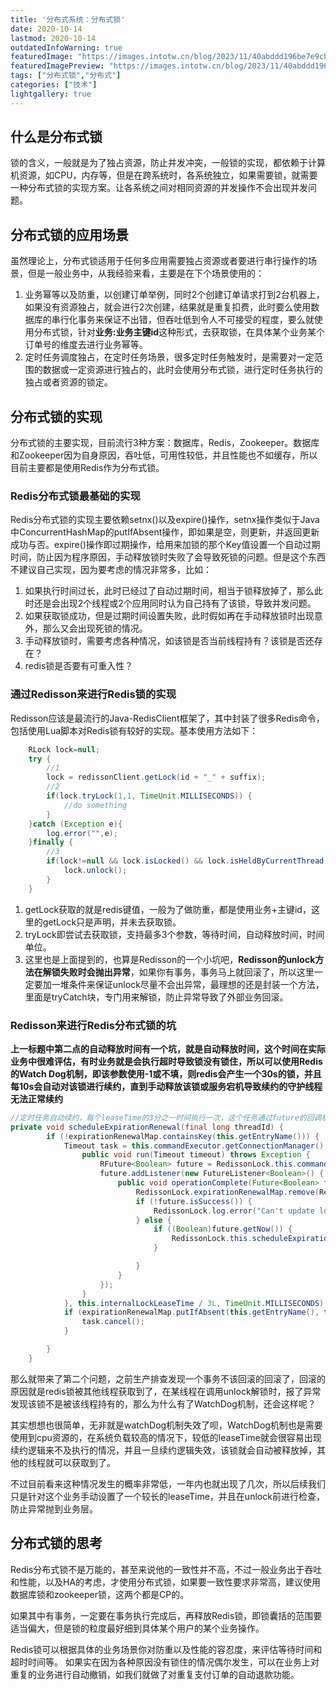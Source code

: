 ```yaml
---
title: '分布式系统：分布式锁'
date: 2020-10-14
lastmod: 2020-10-14
outdatedInfoWarning: true
featuredImage: "https://images.intotw.cn/blog/2023/11/40abddd196be7e9cb79b83534d4983a4.webp"
featuredImagePreview: "https://images.intotw.cn/blog/2023/11/40abddd196be7e9cb79b83534d4983a4.webp"
tags: ["分布式锁","分布式"]
categories: ["技术"]
lightgallery: true
---
```


## 什么是分布式锁
锁的含义，一般就是为了独占资源，防止并发冲突，一般锁的实现，都依赖于计算机资源，如CPU，内存等，但是在跨系统时，各系统独立，如果需要锁，就需要一种分布式锁的实现方案。让各系统之间对相同资源的并发操作不会出现并发问题。
## 分布式锁的应用场景
虽然理论上，分布式锁适用于任何多应用需要独占资源或者要进行串行操作的场景，但是一般业务中，从我经验来看，主要是在下个场景使用的：
1. 业务幂等以及防重，以创建订单举例，同时2个创建订单请求打到2台机器上，如果没有资源独占，就会进行2次创建，结果就是重复扣费，此时要么使用数据库的串行化事务来保证不出错，但吞吐低到令人不可接受的程度，要么就使用分布式锁，针对**业务:业务主键id**这种形式，去获取锁，在具体某个业务某个订单号的维度去进行业务幂等。
2. 定时任务调度独占，在定时任务场景，很多定时任务触发时，是需要对一定范围的数据或一定资源进行独占的，此时会使用分布式锁，进行定时任务执行的独占或者资源的锁定。

## 分布式锁的实现
分布式锁的主要实现，目前流行3种方案：数据库，Redis，Zookeeper。数据库和Zookeeper因为自身原因，吞吐低，可用性较低，并且性能也不如缓存，所以目前主要都是使用Redis作为分布式锁。

### Redis分布式锁最基础的实现
Redis分布式锁的实现主要依赖setnx()以及expire()操作，setnx操作类似于Java中ConcurrentHashMap的putIfAbsent操作，即如果是空，则更新，并返回更新成功与否。expire()操作即过期操作，给用来加锁的那个Key值设置一个自动过期时间，防止因为程序原因，手动释放锁时失败了会导致死锁的问题。但是这个东西不建议自己实现，因为要考虑的情况非常多，比如：

1. 如果执行时间过长，此时已经过了自动过期时间，相当于锁释放掉了，那么此时还是会出现2个线程或2个应用同时认为自己持有了该锁，导致并发问题。
2. 如果获取锁成功，但是过期时间设置失败，此时假如再在手动释放锁时出现意外，那么又会出现死锁的情况。
3. 手动释放锁时，需要考虑各种情况，如该锁是否当前线程持有？该锁是否还存在？
4. redis锁是否要有可重入性？

### 通过Redisson来进行Redis锁的实现
Redisson应该是最流行的Java-RedisClient框架了，其中封装了很多Redis命令，包括使用Lua脚本对Redis锁有较好的实现。基本使用方法如下：
```java
    RLock lock=null;
    try {
        //1
        lock = redissonClient.getLock(id + "_" + suffix);
        //2
        if(lock.tryLock(1,1, TimeUnit.MILLISECONDS)) {
            //do something
        }
    }catch (Exception e){
        log.error("",e);
    }finally {
        //3
        if(lock!=null && lock.isLocked() && lock.isHeldByCurrentThread()) {
            lock.unlock();
        }
    }
```
1. getLock获取的就是redis键值，一般为了做防重，都是使用业务+主键id，这里的getLock只是声明，并未去获取锁。
2. tryLock即尝试去获取锁，支持最多3个参数，等待时间，自动释放时间，时间单位。
3. 这里也是上面提到的，也算是Redisson的一个小坑吧，**Redisson的unlock方法在解锁失败时会抛出异常**，如果你有事务，事务马上就回滚了，所以这里一定要加一堆条件来保证unlock尽量不会出异常，最理想的还是封装一个方法，里面是tryCatch块，专门用来解锁，防止异常导致了外部业务回滚。


### Redisson来进行Redis分布式锁的坑
**上一标题中第二点的自动释放时间有一个坑，就是自动释放时间，这个时间在实际业务中很难评估，有时业务就是会执行超时导致锁没有锁住，所以可以使用Redis的Watch Dog机制，即该参数使用-1或不填，则redis会产生一个30s的锁，并且每10s会自动对该锁进行续约，直到手动释放该锁或服务宕机导致续约的守护线程无法正常续约**
```java
//定时任务自动续约，每个leaseTime的3分之一时间执行一次，这个任务通过future的回调机制，在成功获取redis锁之后开始执行。
private void scheduleExpirationRenewal(final long threadId) {
        if (!expirationRenewalMap.containsKey(this.getEntryName())) {
            Timeout task = this.commandExecutor.getConnectionManager().newTimeout(new TimerTask() {
                public void run(Timeout timeout) throws Exception {
                    RFuture<Boolean> future = RedissonLock.this.commandExecutor.evalWriteAsync(RedissonLock.this.getName(), LongCodec.INSTANCE, RedisCommands.EVAL_BOOLEAN, "if (redis.call('hexists', KEYS[1], ARGV[2]) == 1) then redis.call('pexpire', KEYS[1], ARGV[1]); return 1; end; return 0;", Collections.singletonList(RedissonLock.this.getName()), new Object[]{RedissonLock.this.internalLockLeaseTime, RedissonLock.this.getLockName(threadId)});
                    future.addListener(new FutureListener<Boolean>() {
                        public void operationComplete(Future<Boolean> future) throws Exception {
                            RedissonLock.expirationRenewalMap.remove(RedissonLock.this.getEntryName());
                            if (!future.isSuccess()) {
                                RedissonLock.log.error("Can't update lock " + RedissonLock.this.getName() + " expiration", future.cause());
                            } else {
                                if ((Boolean)future.getNow()) {
                                    RedissonLock.this.scheduleExpirationRenewal(threadId);
                                }

                            }
                        }
                    });
                }
            }, this.internalLockLeaseTime / 3L, TimeUnit.MILLISECONDS);
            if (expirationRenewalMap.putIfAbsent(this.getEntryName(), task) != null) {
                task.cancel();
            }

        }
    }
```
那么就带来了第二个问题，之前生产排查发现一个事务不该回滚的回滚了，回滚的原因就是redis锁被其他线程获取到了，在某线程在调用unlock解锁时，报了异常发现该锁不是被该线程持有的，那么为什么有了WatchDog机制，还会这样呢？

其实想想也很简单，无非就是watchDog机制失效了呗，WatchDog机制也是需要使用到cpu资源的，在系统负载较高的情况下，较低的leaseTime就会很容易出现续约逻辑来不及执行的情况，并且一旦续约逻辑失效，该锁就会自动被释放掉，其他的线程就可以获取到了。

不过目前看来这种情况发生的概率非常低，一年内也就出现了几次，所以后续我们只是针对这个业务手动设置了一个较长的leaseTime，并且在unlock前进行检查，防止异常抛到业务层。


## 分布式锁的思考
Redis分布式锁不是万能的，甚至来说他的一致性并不高，不过一般业务出于吞吐和性能，以及HA的考虑，才使用分布式锁，如果要一致性要求非常高，建议使用数据库锁和zookeeper锁，这两个都是CP的。

如果其中有事务，一定要在事务执行完成后，再释放Redis锁，即锁囊括的范围要适当偏大，但是锁的粒度最好细到具体某个用户的某个业务操作。

Redis锁可以根据具体的业务场景你对防重以及性能的容忍度，来评估等待时间和超时时间等。
如果实在因为各种原因没有锁住的情况偶尔发生，可以在业务上对重复的业务进行自动撤销，如我们就做了对重复支付订单的自动退款功能。
